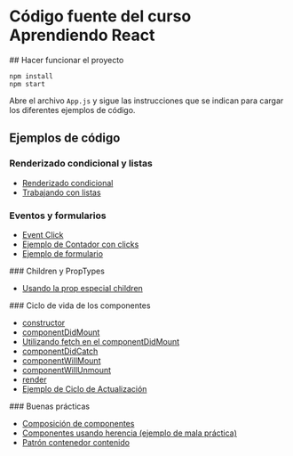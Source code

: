 
# Código fuente del curso Aprendiendo React

## Hacer funcionar el proyecto
```
npm install
npm start
```

Abre el archivo `App.js` y sigue las instrucciones que se indican para cargar los diferentes ejemplos de código.

## Ejemplos de código

### Renderizado condicional y listas
- [Renderizado condicional](./src/sections/conditional.js)
- [Trabajando con listas](./src/sections/lists.js)

### Eventos y formularios
- [Event Click](./src/sections/events.js)
- [Ejemplo de Contador con clicks](./src/ContadorApp.js)
- [Ejemplo de formulario](./src/sections/forms.js)

### Children y PropTypes
- [Usando la prop especial children](./src/sections/children.js)

### Ciclo de vida de los componentes
- [constructor](./src/sections/life-cycle/constructor.js)
- [componentDidMount](./src/sections/life-cycle/componentDidMount.js)
- [Utilizando fetch en el componentDidMount](./src/sections/fetch-example.js)
- [componentDidCatch](./src/sections/life-cycle/componentDidCatch.js)
- [componentWillMount](./src/sections/life-cycle/componentWillMount.js)
- [componentWillUnmount](./src/sections/life-cycle/componentWillUnmount.js)
- [render](./src/sections/life-cycle/render.js)
- [Ejemplo de Ciclo de Actualización](./src/sections/life-cycle/ejemploCicloDeActualizacion.js)

### Buenas prácticas
- [Composición de componentes](./src/sections/componentsWithComposition.js)
- [Componentes usando herencia (ejemplo de mala práctica)](./src/sections/componentsWithInheritance.js)
- [Patrón contenedor contenido](./src/sections/container-component)
